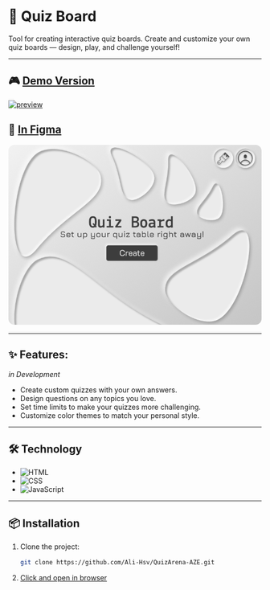 # 🧠 Quiz Board

Tool for creating interactive quiz boards.
Create and customize your own quiz boards — design, play, and challenge yourself!

---

## 🎮 [Demo Version](https://ali-hsv.github.io/QuizArena-AZE/)

[![preview](https://i.postimg.cc/5tqn65mk/ezgif-451cd2da9534fc.gif)](https://i.postimg.cc/5tqn65mk/ezgif-451cd2da9534fc.gif)

## 🎨 [In Figma](https://www.figma.com/design/DFiP8Qg7wOUZTpsqYDnGEm/Quiz-Board?node-id=0-1&t=gNDeK1z0yC5VmOri-1)

<img src="./img/Quize Board In Figma.png" style="border-radius: 12px;"></img>

---

## ✨ Features:

_in Development_

- Create custom quizzes with your own answers.
- Design questions on any topics you love.
- Set time limits to make your quizzes more challenging.
- Customize color themes to match your personal style.

---

## 🛠️ Technology

- ![HTML](https://img.shields.io/badge/-HTML5-orange?style=flat-square&logo=html5)
- ![CSS](https://img.shields.io/badge/-CSS3-blue?style=flat-square&logo=css3)
- ![JavaScript](https://img.shields.io/badge/-JavaScript-yellow?style=flat-square&logo=javascript)

---

## 📦 Installation

1. Clone the project:
   ```bash
   git clone https://github.com/Ali-Hsv/QuizArena-AZE.git
   ```
2. [Click and open in browser](https://ali-hsv.github.io/QuizArena-AZE/)
